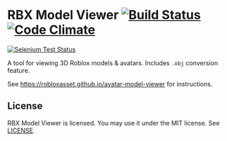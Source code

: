 RBX Model Viewer [![Build Status](https://img.shields.io/travis/rust-lang/rust/master.svg)](http://travis-ci.org/) [![Code Climate](https://codeclimate.com/github/Stuk/jszip/badges/gpa.svg)](https://codeclimate.com/)
=====

[![Selenium Test Status](https://i.imgur.com/LYQn8ED.png)](https://robloxasset.github.io/avatar-model-viewer)

A tool for viewing 3D Roblox models & avatars. Includes `.obj` conversion feature.

See https://robloxasset.github.io/avatar-model-viewer for instructions.

License
-------

RBX Model Viewer is licensed. You may use it under the MIT license. See [LICENSE](LICENSE).
